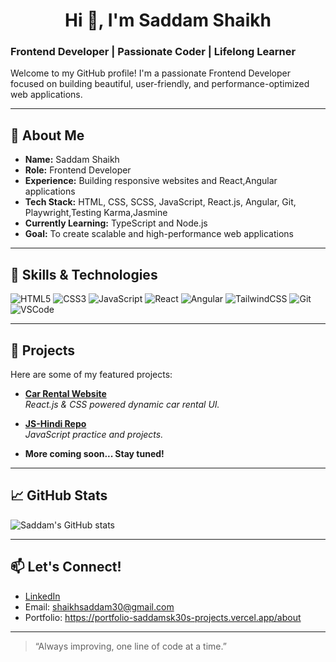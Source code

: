<h1 align="center">Hi 👋, I'm Saddam Shaikh</h1>

### Frontend Developer | Passionate Coder | Lifelong Learner

Welcome to my GitHub profile! I'm a passionate Frontend Developer focused on building beautiful, user-friendly, and performance-optimized web applications.

---

## 🚀 About Me

- **Name:** Saddam Shaikh  
- **Role:** Frontend Developer  
- **Experience:** Building responsive websites and React,Angular applications  
- **Tech Stack:** HTML, CSS, SCSS, JavaScript, React.js, Angular, Git, Playwright,Testing Karma,Jasmine
- **Currently Learning:** TypeScript and Node.js  
- **Goal:** To create scalable and high-performance web applications

---

## 🧠 Skills & Technologies

![HTML5](https://img.shields.io/badge/-HTML5-orange?style=flat-square&logo=html5)
![CSS3](https://img.shields.io/badge/-CSS3-blue?style=flat-square&logo=css3)
![JavaScript](https://img.shields.io/badge/-JavaScript-yellow?style=flat-square&logo=javascript)
![React](https://img.shields.io/badge/-React-black?style=flat-square&logo=react)
![Angular](https://img.shields.io/badge/-Angular-red?style=flat-square&logo=angular)
![TailwindCSS](https://img.shields.io/badge/-TailwindCSS-38B2AC?style=flat-square&logo=tailwind-css)
![Git](https://img.shields.io/badge/-Git-F05032?style=flat-square&logo=git)
![VSCode](https://img.shields.io/badge/-VSCode-007ACC?style=flat-square&logo=visual-studio-code)

---

## 📂 Projects

Here are some of my featured projects:

- **[Car Rental Website](https://github.com/Saddamsk30/carRental)**  
  *React.js & CSS powered dynamic car rental UI.*

- **[JS-Hindi Repo](https://github.com/Saddamsk30/js-hindi)**  
  *JavaScript practice and projects.*

- **More coming soon... Stay tuned!**

---

## 📈 GitHub Stats

![Saddam's GitHub stats](https://github-readme-stats.vercel.app/api?username=Saddamsk30&show_icons=true&theme=radical)

---

## 📫 Let's Connect!

- [LinkedIn](https://www.linkedin.com/in/saddam-shaikh30/)
- Email: shaikhsaddam30@gmail.com
- Portfolio: https://portfolio-saddamsk30s-projects.vercel.app/about

---

> “Always improving, one line of code at a time.”
